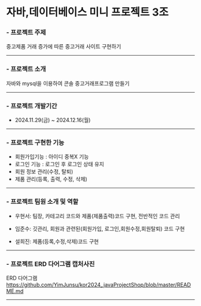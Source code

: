 # 자바,데이터베이스 미니 프로젝트 3조

### - 프로젝트 주제
중고제품 거래 증가에 따른 중고거래 사이트 구현하기

---
### - 프로젝트 소개
자바와 mysql을 이용하여 콘솔 중고거래프로그램 만들기

---
### - 프로젝트 개발기간
- 2024.11.29(금) ~ 2024.12.16(월) 

---
### - 프로젝트 구현한 기능
- 회원가입기능 : 아이디 중복X 기능
- 로그인 기능 : 로그인 후 로그인 상태 유지
- 회원 정보 관리(수정, 탈퇴)
- 제품 관리(등록, 출력, 수정, 삭제)
  
---
### - 프로젝트 팀원 소개 및 역할
- 우현서: 팀장, 카테고리 코드와 제품(제품출력)코드 구현, 전반적인 코드 관리

- 임준수: 깃관리, 회원과 관련된(회원가입, 로그인,회원수정,회원탈퇴) 코드 구현

- 설희진: 제품(등록,수정,삭제)코드 구현

---
### - 프로젝트 ERD 다어그램 캡처사진
ERD 다어그램
https://github.com/YimJunsu/kor2024_javaProjectShop/blob/master/README.md

---

